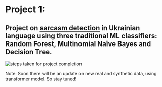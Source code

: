 # Project 1: 
## Project on [sarcasm detection](https://github.com/botvyns/sarcasm_detection_traditional_ML) in Ukrainian language using three traditional ML classifiers: Random Forest, Multinomial Naїve Bayes and Decision Tree.
![steps taken for project completion](/doc/steps.png)

Note: Soon there will be an update on new real and synthetic data, using transformer model. So stay tuned!
